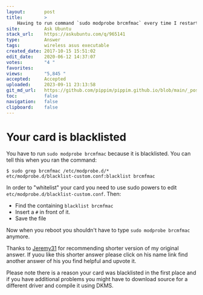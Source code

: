 ```yaml
---
layout:       post
title:        >
    Having to run command `sudo modprobe brcmfmac` every time I restart in order to get wifi working
site:         Ask Ubuntu
stack_url:    https://askubuntu.com/q/965141
type:         Answer
tags:         wireless asus executable
created_date: 2017-10-15 15:51:02
edit_date:    2020-06-12 14:37:07
votes:        "4 "
favorites:    
views:        "5,845 "
accepted:     Accepted
uploaded:     2023-09-11 23:13:58
git_md_url:   https://github.com/pippim/pippim.github.io/blob/main/_posts/2017/2017-10-15-Having-to-run-command-_sudo-modprobe-brcmfmac_-every-time-I-restart-in-order-to-get-wifi-working.md
toc:          false
navigation:   false
clipboard:    false
---
```


# Your card is blacklisted

You have to run `sudo modprobe brcmfmac` because it is blacklisted. You can tell this when you ran the command:

``` 
$ sudo grep brcmfmac /etc/modprobe.d/*
etc/modprobe.d/blacklist-custom.conf:blacklist brcmfmac
```

In order to "whitelist" your card you need to use sudo powers to edit `etc/modprobe.d/blacklist-custom.conf`. Then:

- Find the containing `blacklist brcmfmac`
- Insert a `#` in front of it.
- Save the file

Now when you reboot you shouldn't have to type `sudo modprobe brcmfmac` anymore.

Thanks to [Jeremy31](https://askubuntu.com/users/300665/jeremy31) for recommending shorter version of my original answer. If yuou like this shorter answer please click on his name link find another answer of his you find helpful and upvote it.

Please note there is a reason your card was blacklisted in the first place and if you have additional problems you might have to download source for a different driver and compile it using DKMS.
